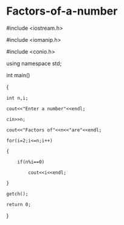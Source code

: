 # Factors-of-a-number

#include <iostream.h>

#include <iomanip.h>

#include <conio.h>

 

using namespace std;

 

int main()

{

    int n,i;

    cout<<"Enter a number"<<endl;

    cin>>n;

    cout<<"Factors of"<<n<<"are"<<endl;

    for(i=2;i<=n;i++)

    {

        if(n%i==0)

            cout<<i<<endl;

    }

    getch();

    return 0;

}

 

